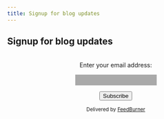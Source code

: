 ```yaml
---
title: Signup for blog updates
---
```


## Signup for blog updates

<form style="padding:3px;text-align:center;" action="https://feedburner.google.com/fb/a/mailverify" method="post" target="popupwindow" onsubmit="window.open('https://feedburner.google.com/fb/a/mailverify?uri=ir-g', 'popupwindow', 'scrollbars=yes,width=550,height=520');return true"><p>Enter your email address:</p><p><input type="text" style="
    font-family: helvetica;
    background: darkgray;
    resize: none;
    color: white;
    border: none;
    padding: 5px;
    font-style: italic;" name="email"/></p><input type="hidden" value="ir-g" name="uri"/><input type="hidden" name="loc" value="en_US"/><input type="submit" value="Subscribe" /><p><small>Delivered by <a href="https://feedburner.google.com" target="_blank">FeedBurner</a></small<</p></form>
